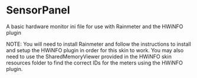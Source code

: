 # SensorPanel
A basic hardware monitor ini file for use with Rainmeter and the HWiNFO plugin

NOTE: You will need to install Rainmeter and follow the instructions to install and setup the HWiNFO plugin in order for this skin to work. You may also need to use the SharedMemoryViewer provided in the HWiNFO skin resources folder to find the correct IDs for the meters using the HWiNFO plugin.
